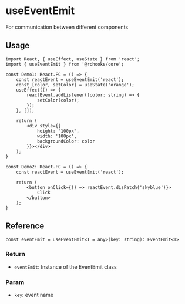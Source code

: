 # useEventEmit

For communication between different components

## Usage

```tsx
import React, { useEffect, useState } from 'react';
import { useEventEmit } from '@rchooks/core';

const Demo1: React.FC = () => {
    const reactEvent = useEventEmit('react');
    const [color, setColor] = useState('orange');
    useEffect(() => {
        reactEvent.addListener((color: string) => {
            setColor(color);
        });
    }, []);

    return (
        <div style={{
            height: "100px",
            width: '100px',
            backgroundColor: color
        }}></div>
    );
}

const Demo2: React.FC = () => {
    const reactEvent = useEventEmit('react');

    return (
        <button onClick={() => reactEvent.disPatch('skyblue')}>
            Click
        </button>
    );
}
```

## Reference
```tsx
const eventEmit = useEventEmit<T = any>(key: string): EventEmit<T>
```

### Return
- `eventEmit`: Instance of the EventEmit class

### Param
- `key`: event name
